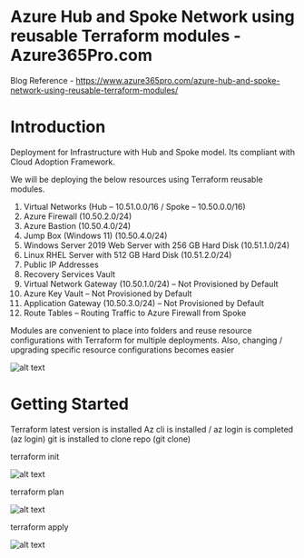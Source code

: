 # Azure Hub and Spoke Network using reusable Terraform modules - Azure365Pro.com 
Blog Reference - https://www.azure365pro.com/azure-hub-and-spoke-network-using-reusable-terraform-modules/

# Introduction 
Deployment for  Infrastructure with Hub and Spoke model. Its compliant with Cloud Adoption Framework.

We will be deploying the below resources using Terraform reusable modules.

1.  Virtual Networks (Hub – 10.51.0.0/16 / Spoke – 10.50.0.0/16)
2.  Azure Firewall (10.50.2.0/24)
3.  Azure Bastion (10.50.4.0/24)
4.  Jump Box (Windows 11) (10.50.4.0/24)
5.  Windows Server 2019 Web Server with 256 GB Hard Disk (10.51.1.0/24)
6.  Linux RHEL Server with 512 GB Hard Disk (10.51.2.0/24)
7.  Public IP Addresses
8.  Recovery Services Vault
9.  Virtual Network Gateway (10.50.1.0/24) – Not Provisioned by Default
10. Azure Key Vault – Not Provisioned by Default
11. Application Gateway (10.50.3.0/24) – Not Provisioned by Default
12. Route Tables – Routing Traffic to Azure Firewall from Spoke

Modules are convenient to place into folders and reuse resource configurations with Terraform for multiple deployments.
Also, changing / upgrading specific resource configurations becomes easier

![alt text](https://www.azure365pro.com/wp-content/uploads/2023/02/Azure-Hub-and-Spoke-scaled.jpg)

# Getting Started

Terraform latest version is installed
Az cli is installed / az login is completed (az login)
git is installed to clone repo (git clone)

terraform init

![alt text](https://www.azure365pro.com/wp-content/uploads/2023/02/image-10.png)

terraform plan 

![alt text](https://www.azure365pro.com/wp-content/uploads/2023/02/image-12.png)

terraform apply

![alt text](https://www.azure365pro.com/wp-content/uploads/2023/02/image-13.png)

